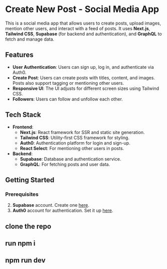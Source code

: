 # Create New Post - Social Media App

This is a social media app that allows users to create posts, upload images, mention other users, and interact with a feed of posts. It uses **Next.js**, **Tailwind CSS**, **Supabase** (for backend and authentication), and **GraphQL** to fetch and manage data.

## Features

- **User Authentication**: Users can sign up, log in, and authenticate via Auth0.
- **Create Post**: Users can create posts with titles, content, and images. Posts also support tagging or mentioning other users.
- **Responsive UI**: The UI adjusts for different screen sizes using Tailwind CSS.
- **Followers**: Users can follow and unfollow each other.

## Tech Stack

- **Frontend**:
  - **Next.js**: React framework for SSR and static site generation.
  - **Tailwind CSS**: Utility-first CSS framework for styling.
  - **Auth0**: Authentication platform for login and sign-up.
  - **React Select**: For mentioning other users in posts.
- **Backend**:
  - **Supabase**: Database and authentication service.
  - **GraphQL**: For fetching posts and user data.

## Getting Started

### Prerequisites

2. **Supabase** account. Create one [here](https://supabase.io/).
3. **Auth0** account for authentication. Set it up [here](https://auth0.com/).

## clone the repo

## run npm i

## npm run dev
